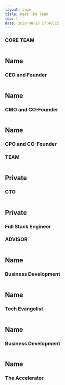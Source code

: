 ```yaml
---
layout: page
title: Meet The Team
top: 1
date: 2020-08-20 17:40:22
---
```


<div class="justify-center max-w-screen-md mx-auto my-8 wrapper">
    <h3 class="-ml-10 font-medium text-center text-gray-500 text-md" > CORE TEAM</h3>
    <div class="flex justify-around mt-20">
        <div class="w-1/3 text-white" > 
            <div class="flex justify-center">
               <img class="w-20 h-20 bg-white border-2 border-teal-600 rounded-full md:w-32 md:h-32 " src="" alt="">
            </div>
            <h2 class="mt-6 font-semibold text-center" >Name</h2>
            <h3 class="mt-2 text-sm text-center">CEO and Founder</h3>
            <div class="flex justify-center mt-4 text-center">
                <i class="mx-2 text-gray-500 fa fa-linkedin " aria-hidden="true"></i>
                <i class="mx-2 text-gray-500 fa fa-envelope " aria-hidden="true"></i>
            </div>
        </div>
        <div class="w-1/3 mx-8 text-white md:mx-16" > 
            <div class="flex justify-center">
               <img class="w-20 h-20 bg-white border-2 border-teal-600 rounded-full md:w-32 md:h-32 " src="" alt="">
            </div>
            <h2 class="mt-6 font-semibold text-center" >Name</h2>
            <h3 class="mt-2 text-sm text-center">CMO and CO-Founder</h3>
            <div class="flex justify-center mt-4 text-center">
                <i class="mx-2 text-gray-500 fa fa-linkedin " aria-hidden="true"></i>
                <i class="mx-2 text-gray-500 fa fa-envelope " aria-hidden="true"></i>
            </div>
        </div>
        <div class="w-1/3 text-white" >
            <div class="flex justify-center">
               <img class="w-20 h-20 bg-white border-2 border-teal-600 rounded-full md:w-32 md:h-32 " src="" alt="">
            </div>
            <h2 class="mt-6 font-semibold text-center " >Name</h2>
            <h3 class="mt-2 text-sm text-center">CPO and CO-Founder</h3>
            <div class="flex justify-center mt-4 text-center">
                <i class="mx-2 text-gray-500 fa fa-linkedin " aria-hidden="true"></i>
                <i class="mx-2 text-gray-500 fa fa-envelope " aria-hidden="true"></i>
            </div>
        </div>
    </div>
    <h3 class="mt-20 -ml-6 font-medium text-center text-gray-500 text-md" >TEAM</h3>
    <div class="flex justify-around mt-20 ">
        <div class="w-1/2 text-white"  >
            <div class="flex justify-center">
               <img class="w-20 h-20 bg-white border-2 border-teal-600 rounded-full md:w-32 md:h-32 " src="" alt="">
            </div>
            <h2 class="mt-6 font-semibold text-center " >Private</h2>
            <h3 class="mt-2 text-sm text-center">CTO</h3>
            <div class="flex justify-center mt-4 text-center">
                <i class="mx-2 text-gray-500 fa fa-linkedin " aria-hidden="true"></i>
                <i class="mx-2 text-gray-500 fa fa-envelope " aria-hidden="true"></i>
            </div>
        </div>
        <div class="w-1/2 text-white" >
            <div class="flex justify-center">
               <img class="w-20 h-20 bg-white border-2 border-teal-600 rounded-full md:w-32 md:h-32 " src="" alt="">
            </div>
            <h2 class="mt-6 font-semibold text-center " >Private</h2>
            <h3 class="mt-2 text-sm text-center">Full Stack Engineer</h3>
            <div class="flex justify-center mt-4 text-center">
                <i class="mx-2 text-gray-500 fa fa-linkedin" aria-hidden="true"></i>
                <i class="mx-2 text-gray-500 fa fa-envelope" aria-hidden="true"></i>
            </div>
        </div>
    </div>
    <h3 class="mt-20 font-medium text-center text-gray-500 text-md" >ADVISOR</h3>
    <div class="flex flex-wrap justify-around mt-20 md:flex-no-wrap ">
        <div class="w-1/2 text-white" > 
            <div class="flex justify-center">
               <img class="w-20 h-20 bg-white border-2 border-teal-600 rounded-full md:w-32 md:h-32 " src="" alt="">
            </div>
            <h2 class="mt-6 font-semibold text-center" >Name</h2>
            <h3 class="mt-2 text-sm text-center">Business Development</h3>
            <div class="flex justify-center mt-4 text-center">
                <i class="mx-2 text-gray-500 fa fa-linkedin " aria-hidden="true"></i>
                <i class="mx-2 text-gray-500 fa fa-envelope " aria-hidden="true"></i>
            </div>
        </div>
        <div class="w-1/2 text-white md:mx-16" > 
            <div class="flex justify-center">
               <img class="w-20 h-20 bg-white border-2 border-teal-600 rounded-full md:w-32 md:h-32 " src="" alt="">
            </div>
            <h2 class="mt-6 font-semibold text-center" >Name</h2>
            <h3 class="mt-2 text-sm text-center">Tech Evangelist</h3>
            <div class="flex justify-center mt-4 text-center">
                <i class="mx-2 text-gray-500 fa fa-linkedin " aria-hidden="true"></i>
                <i class="mx-2 text-gray-500 fa fa-envelope " aria-hidden="true"></i>
            </div>
        </div>
        <div class="w-1/2 mt-8 text-white md:mr-16 md:mt-0" >
            <div class="flex justify-center">
               <img class="w-20 h-20 bg-white border-2 border-teal-600 rounded-full md:w-32 md:h-32 " src="" alt="">
            </div>
            <h2 class="mt-6 font-semibold text-center " >Name</h2>
            <h3 class="mt-2 text-sm text-center">Business Development</h3>
            <div class="flex justify-center mt-4 text-center">
                <i class="mx-2 text-gray-500 fa fa-linkedin " aria-hidden="true"></i>
                <i class="mx-2 text-gray-500 fa fa-envelope " aria-hidden="true"></i>
            </div>
        </div>
        <div class="justify-center w-1/2 mt-8 text-white md:mt-0" >
            <div class="flex justify-center">
               <img class="w-20 h-20 bg-white border-2 border-teal-600 rounded-full md:w-32 md:h-32 " src="" alt="">
            </div>
            <h2 class="mt-6 font-semibold text-center " >Name</h2>
            <h3 class="mt-2 text-sm text-center">The Accelerator</h3>
            <div class="flex justify-center mt-4 text-center">
                <i class="mx-2 text-gray-500 fa fa-linkedin " aria-hidden="true"></i>
                <i class="mx-2 text-gray-500 fa fa-envelope " aria-hidden="true"></i>
            </div>
        </div>
    </div>
</div>